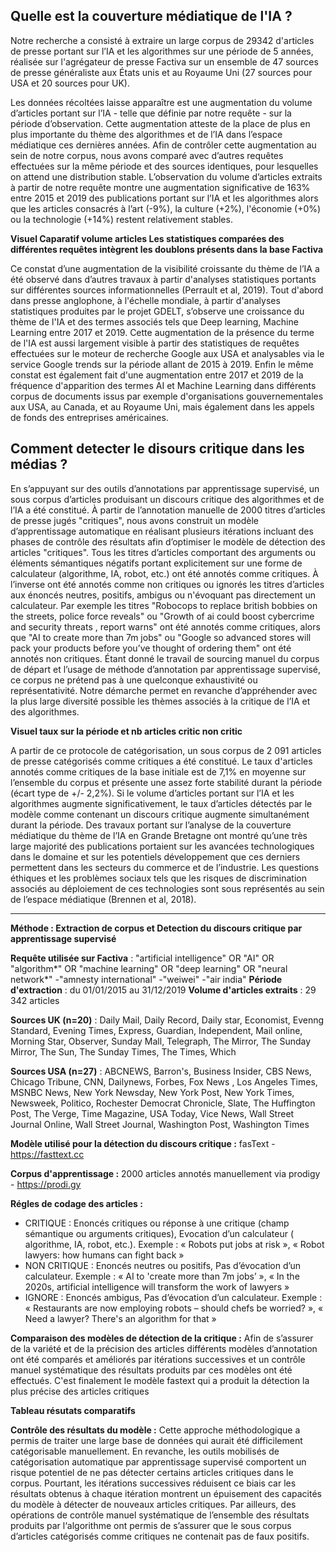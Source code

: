 
## Quelle est la couverture médiatique de l'IA ?

Notre recherche a consisté à extraire un large corpus de 29342 d'articles de presse portant sur  l’IA et les algorithmes sur une période de 5 années, réalisée sur l'agrégateur de presse Factiva sur un ensemble de 47 sources de presse généraliste aux États unis et au Royaume Uni (27 sources pour USA et 20 sources pour UK).

Les données récoltées laisse apparaître est une augmentation du volume d’articles portant sur l’IA - telle que définie par notre requête - sur la période d’observation. Cette augmentation atteste de la place de plus en plus importante du thème des algorithmes et de l’IA dans l’espace médiatique ces dernières années. Afin de contrôler cette augmentation au sein de notre corpus, nous avons comparé avec d’autres requêtes effectuées sur la même période et des sources identiques, pour lesquelles on attend une distribution stable. L’observation du volume d’articles extraits à partir de notre requête montre une augmentation significative de 163% entre 2015 et 2019  des publications portant sur l’IA et les algorithmes alors que les articles consacrés à l’art (-9%), la culture (+2%), l'économie (+0%) ou la technologie (+14%) restent relativement stables. 

**Visuel Caparatif volume articles Les statistiques comparées des différentes requêtes intègrent les doublons présents dans la base Factiva**

Ce constat d’une augmentation de la visibilité croissante du thème de l’IA a été observé dans d’autres travaux à partir d'analyses statistiques portants sur différentes sources informationnelles  (Perrault et al, 2019). Tout d'abord dans presse anglophone, à l'échelle mondiale, à partir d'analyses statistiques produites par le projet GDELT, s’observe une croissance du thème de l'IA et des termes associés tels que Deep learning, Machine Learning entre 2017 et 2019. Cette augmentation de la présence du terme de l'IA est aussi largement visible à partir des statistiques de requêtes effectuées sur le moteur de recherche Google aux USA et analysables via le service Google trends sur la période allant de 2015 à 2019. Enfin le même constat est également fait d'une augmentation entre 2017 et 2019 de la fréquence d'apparition des termes AI et Machine Learning dans différents corpus de documents issus par exemple d'organisations gouvernementales aux USA, au Canada, et au Royaume Uni, mais également dans les appels de fonds des entreprises américaines.

## Comment detecter le disours critique dans les médias ? 

En s’appuyant sur des outils d’annotations par apprentissage supervisé, un sous corpus d’articles produisant un discours critique des algorithmes et de l’IA a été constitué. À partir de l’annotation manuelle de 2000 titres d’articles de presse jugés "critiques", nous avons construit un modèle d’apprentissage automatique en réalisant plusieurs itérations incluant des phases de contrôle des résultats afin d’optimiser le modèle de détection des articles "critiques". Tous les titres d’articles comportant des arguments ou éléments sémantiques négatifs portant explicitement sur une forme de calculateur (algorithme, IA, robot, etc.) ont été annotés comme critiques. À l’inverse ont été annotés comme non critiques ou ignorés les titres d’articles aux énoncés neutres, positifs, ambigus ou n'évoquant pas directement un calculateur. Par exemple les titres "Robocops to replace british bobbies on the streets, police force reveals" ou "Growth of ai could boost cybercrime and security threats , report warns"  ont été annotés comme critiques, alors que "AI to create more than 7m jobs" ou "Google so advanced stores will pack your products before you’ve thought of ordering them" ont été annotés non critiques. Étant donné le travail de sourcing manuel du corpus de départ et l’usage de méthode d’annotation par apprentissage supervisé, ce corpus ne prétend pas à une quelconque exhaustivité ou représentativité. Notre démarche permet en revanche d’appréhender avec la plus large diversité possible les thèmes associés à la critique de l’IA et des algorithmes. 

**Visuel taux sur la période et nb articles critic non critic**

A partir de ce protocole de catégorisation, un sous corpus de 2 091 articles de presse catégorisés comme critiques a été constitué. Le taux d'articles annotés comme critiques de la base initiale est de 7,1% en moyenne sur l’ensemble du corpus et présente une assez forte stabilité durant la période (écart type de +/- 2,2%). Si le volume d’articles portant sur l’IA et les algorithmes augmente significativement, le taux d’articles détectés par le modèle comme contenant un discours critique augmente simultanément durant la période. Des travaux portant sur l’analyse de la couverture médiatique du thème de l’IA en Grande Bretagne ont montré qu’une très large majorité des publications portaient sur les avancées technologiques dans le domaine et sur les potentiels développement que ces derniers permettent dans les secteurs du commerce et de l’industrie. Les questions éthiques et les problèmes sociaux tels que les risques de discrimination associés au déploiement de ces technologies sont sous représentés au sein de l’espace médiatique (Brennen et al, 2018). 

---
**Méthode : Extraction de corpus et Detection du discours critique par apprentissage supervisé**

**Requête utilisée sur Factiva** : "artificial intelligence" OR "AI" OR "algorithm*" OR "machine learning" OR "deep learning" OR "neural network*" -"amnesty international" -"weiwei" -"air india" 
**Période d'extraction** : du 01/01/2015 au 31/12/2019 
**Volume d'articles extraits** : 29 342 articles

**Sources UK (n=20)** : Daily Mail, Daily Record, Daily star, Economist, Evenng Standard, Evening Times, Express, Guardian, Independent, Mail online, Morning Star, Observer, Sunday Mall, Telegraph, The Mirror, The Sunday Mirror, The Sun, The Sunday Times, The Times, Which

**Sources USA (n=27)** : ABCNEWS, Barron's, Business Insider, CBS News, Chicago Tribune, CNN, Dailynews, Forbes, Fox News , Los Angeles Times, MSNBC News, New York Newsday, New York Post, New York Times, Newsweek, Politico, Rochester Democrat Chronicle, Slate, The Huffington Post, The Verge, Time Magazine, USA Today, Vice News, Wall Street Journal Online, Wall Street Journal, Washington Post, Washington Times

**Modèle utilisé pour la détection du discours critique :** fasText - https://fasttext.cc

**Corpus d'apprentissage :** 2000 articles annotés manuellement via prodigy - https://prodi.gy

**Régles de codage des articles :** 
 - CRITIQUE : Enoncés critiques ou réponse à une critique  (champ sémantique ou arguments critiques), Evocation d’un calculateur ( algorithme, IA, robot, etc.). Exemple : « Robots put jobs at risk », 
« Robot lawyers: how humans can fight back »
 - NON CRITIQUE : Enoncés neutres ou positifs, Pas d’évocation d’un calculateur. Exemple : « AI to 'create more than 7m jobs’ », 
« In the 2020s, artificial intelligence will transform the work of lawyers »
 - IGNORE : Enoncés ambigus, Pas d’évocation d’un calculateur. Exemple : « Restaurants are now employing robots – should chefs be worried? », « Need a lawyer? There's an algorithm for that »

**Comparaison des modèles de détection de la critique :** 
Afin de s’assurer de la variété et de la précision des articles différents modèles d’annotation ont été comparés et améliorés par itérations successives et un contrôle manuel systématique des résultats produits par ces modèles ont été effectués. C'est finalement le modèle fastext qui a produit la détection la plus précise des articles critiques

**Tableau résutats comparatifs**

**Contrôle des résultats du modèle :** 
Cette approche méthodologique a permis de traiter une large base de données qui aurait été difficilement catégorisable manuellement. En revanche, les outils mobilisés de catégorisation automatique par apprentissage supervisé comportent un risque potentiel de ne pas détecter certains articles critiques dans le corpus. Pourtant, les itérations successives réduisent ce biais car les résultats obtenus à chaque itération montrent un épuisement des capacités du modèle à détecter de nouveaux articles critiques. Par ailleurs, des opérations de contrôle manuel systématique de l’ensemble des résultats produits par l‘algorithme ont permis de s’assurer que le sous corpus d’articles catégorisés comme critiques ne contenait pas de faux positifs. 
